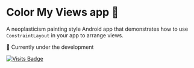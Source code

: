 # Color My Views app  🎨

A neoplasticism painting style Android app that demonstrates how to use `ConstraintLayout` in your app to arrange views.

🚧 Currently under the development

[![Visits Badge](https://badges.pufler.dev/visits/kevinadhiguna/kotlin-color-my-views)](https://github.com/kevinadhiguna)
